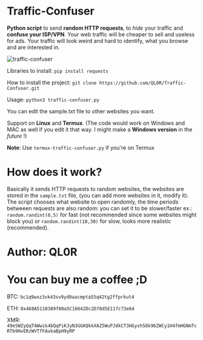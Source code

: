 # Traffic-Confuser

**Python script** to send **random HTTP requests**, to *hide* your traffic and **confuse your ISP/VPN**. Your web traffic will be cheaper to sell and useless for ads. Your traffic will look weird and hard to identify, what you browse and are interested in.

![traffic-confuser](https://user-images.githubusercontent.com/84932430/126857034-96fc345b-7d71-403b-b1fd-63af2860585b.GIF)


Libraries to install: `pip install requests`

How to install the project: `git clone https://github.com/QL0R/Traffic-Confuser.git`

Usage: `python3 traffic-confuser.py`

You can edit the sample.txt file to other websites you want.

Support on **Linux** and **Termux**. (The code would work on Windows and MAC as well if you edit it that way. I might make a **Windows version** in the *future* !)

**Note**: Use `termux-traffic-confuser.py` if you're on Termux

# How does it work?

Basically it sends HTTP requests to random websites, the websites are stored in the `sample.txt` file, (you can add more websites in it, modify it). The script chooses what website to open randomly,
the time periods betweeen requests are also random: 
you can set it to be slower/faster ex.: `random.randint(0,5)` for fast (not recommended since some websites might block you) or `random.randint(10,30)` for slow, looks more realistic (recommended).

# Author: QL0R



# You can buy me a coffee ;D 

BTC: `bc1q9wxz3vk43sv9yd0aacmpta55q42tg2ffprkut4` 

ETH: `0x468A5110389f80a5C16642Dc2D70d5E117c73e64`

XMR: `49eSWZyQqT4Wwik4bQqPiKJyN3GGKQkkXAZ5WuPJdkCT3HGysh58k96ZWCy1H4fmHGNmTcRTb9HvERzWVTfFAvkaBpH9yRP`

